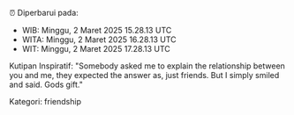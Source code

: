 ⏰ Diperbarui pada:
- WIB: Minggu, 2 Maret 2025 15.28.13 UTC
- WITA: Minggu, 2 Maret 2025 16.28.13 UTC
- WIT: Minggu, 2 Maret 2025 17.28.13 UTC

Kutipan Inspiratif:
"Somebody asked me to explain the relationship between you and me, they expected the answer as, just friends. But I simply smiled and said. Gods gift."


Kategori: friendship

